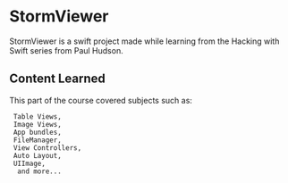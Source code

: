 # StormViewer

StormViewer is a swift project made while learning from the Hacking with Swift series from Paul Hudson.

## Content Learned

This part of the course covered subjects such as:

```
 Table Views,
 Image Views,
 App bundles,
 FileManager,
 View Controllers,
 Auto Layout,
 UIImage,
  and more...
``` 

